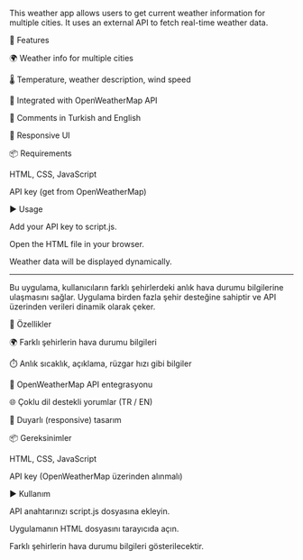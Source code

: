 This weather app allows users to get current weather information for multiple cities. It uses an external API to fetch real-time weather data.

🔧 Features

🌍 Weather info for multiple cities

🌡️ Temperature, weather description, wind speed

📡 Integrated with OpenWeatherMap API

📝 Comments in Turkish and English

📱 Responsive UI

📦 Requirements

HTML, CSS, JavaScript

API key (get from OpenWeatherMap)

▶️ Usage

Add your API key to script.js.

Open the HTML file in your browser.

Weather data will be displayed dynamically.

--------

Bu uygulama, kullanıcıların farklı şehirlerdeki anlık hava durumu bilgilerine ulaşmasını sağlar. Uygulama birden fazla şehir desteğine sahiptir ve API üzerinden verileri dinamik olarak çeker.

🔧 Özellikler

🌍 Farklı şehirlerin hava durumu bilgileri

⏱️ Anlık sıcaklık, açıklama, rüzgar hızı gibi bilgiler

📡 OpenWeatherMap API entegrasyonu

🌐 Çoklu dil destekli yorumlar (TR / EN)

📱 Duyarlı (responsive) tasarım

📦 Gereksinimler

HTML, CSS, JavaScript

API key (OpenWeatherMap üzerinden alınmalı)

▶️ Kullanım

API anahtarınızı script.js dosyasına ekleyin.

Uygulamanın HTML dosyasını tarayıcıda açın.

Farklı şehirlerin hava durumu bilgileri gösterilecektir.
